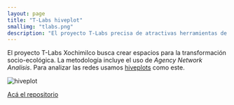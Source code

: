 ```yaml
---
layout: page
title: "T-Labs hiveplot"
smallimg: "tlabs.png"
description: "El proyecto T-Labs precisa de atractivas herramientas de visualización."
---
```


El proyecto T-Labs Xochimilco busca crear espacios para la
transformación socio-ecológica.  La metodología incluye el uso de
*Agency Network Analisis*. Para analizar las redes
usamos [hiveplots](http://hiveplot.com) como este.

![hiveplot](/showcase/tlabs.png)

[Acá el repositorio](http://github.com/sostenibilidad-unam/tlabs)
